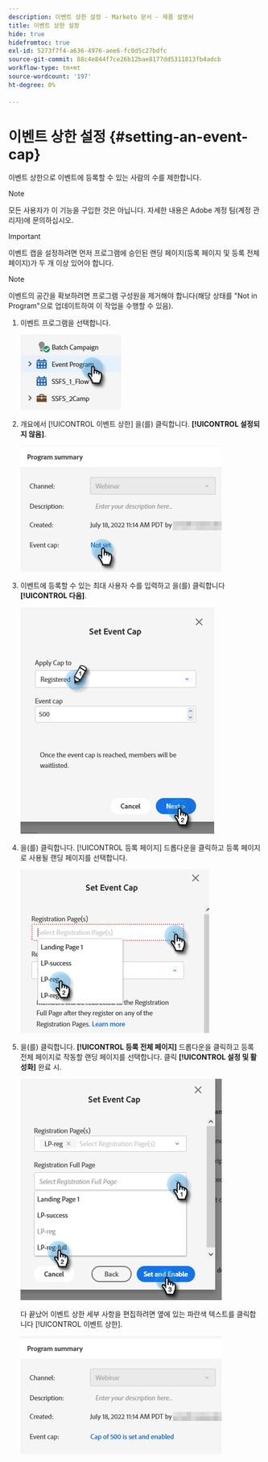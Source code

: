 ```yaml
---
description: 이벤트 상한 설정 - Marketo 문서 - 제품 설명서
title: 이벤트 상한 설정
hide: true
hidefromtoc: true
exl-id: 5273f7f4-a636-4976-aee6-fc0d5c27bdfc
source-git-commit: 88c4e844f7ce26b12bae8177dd5311813fb4adcb
workflow-type: tm+mt
source-wordcount: '197'
ht-degree: 0%

---
```


# 이벤트 상한 설정 {#setting-an-event-cap}

이벤트 상한으로 이벤트에 등록할 수 있는 사람의 수를 제한합니다.

>[!NOTE]
>
>모든 사용자가 이 기능을 구입한 것은 아닙니다. 자세한 내용은 Adobe 계정 팀(계정 관리자)에 문의하십시오.

>[!IMPORTANT]
>이벤트 캡을 설정하려면 먼저 프로그램에 승인된 랜딩 페이지(등록 페이지 및 등록 전체 페이지)가 두 개 이상 있어야 합니다.

>[!NOTE]
>
>이벤트의 공간을 확보하려면 프로그램 구성원을 제거해야 합니다(해당 상태를 &quot;Not in Program&quot;으로 업데이트하여 이 작업을 수행할 수 있음).

1. 이벤트 프로그램을 선택합니다.

   ![](assets/setting-an-event-cap-1.png)

1. 개요에서 [!UICONTROL 이벤트 상한] 을(를) 클릭합니다. **[!UICONTROL 설정되지 않음]**.

   ![](assets/setting-an-event-cap-2.png)

1. 이벤트에 등록할 수 있는 최대 사용자 수를 입력하고 을(를) 클릭합니다 **[!UICONTROL 다음]**.

   ![](assets/setting-an-event-cap-3.png)

1. 을(를) 클릭합니다. [!UICONTROL 등록 페이지] 드롭다운을 클릭하고 등록 페이지로 사용될 랜딩 페이지를 선택합니다.

   ![](assets/setting-an-event-cap-4.png)

1. 을(를) 클릭합니다. **[!UICONTROL 등록 전체 페이지]** 드롭다운을 클릭하고 등록 전체 페이지로 작동할 랜딩 페이지를 선택합니다. 클릭 **[!UICONTROL 설정 및 활성화]** 완료 시.

   ![](assets/setting-an-event-cap-5.png)

   다 끝났어 이벤트 상한 세부 사항을 편집하려면 옆에 있는 파란색 텍스트를 클릭합니다 [!UICONTROL 이벤트 상한].

   ![](assets/setting-an-event-cap-6.png)
